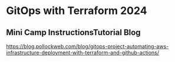 # GitOps with Terraform 2024

## Mini Camp InstructionsTutorial Blog

https://blog.pollockweb.com/blog/gitops-project-automating-aws-infrastructure-deployment-with-terraform-and-github-actions/






